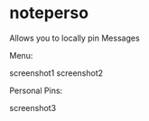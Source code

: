 # noteperso
Allows you to locally pin Messages

Menu:

screenshot1 screenshot2

Personal Pins:

screenshot3
